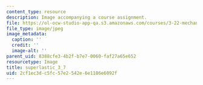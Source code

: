 ```yaml
---
content_type: resource
description: Image accompanying a course assignment.
file: https://ol-ocw-studio-app-qa.s3.amazonaws.com/courses/3-22-mechanical-behavior-of-materials-spring-2008/2cf1ec3dc5fc57e2542e6e1186e6092f_superlastic_3_7.jpg
file_type: image/jpeg
image_metadata:
  caption: ''
  credit: ''
  image-alt: ''
parent_uid: 8388cfe3-4b2f-b7e7-0060-faf27a65e652
resourcetype: Image
title: superlastic_3_7
uid: 2cf1ec3d-c5fc-57e2-542e-6e1186e6092f
---
```

